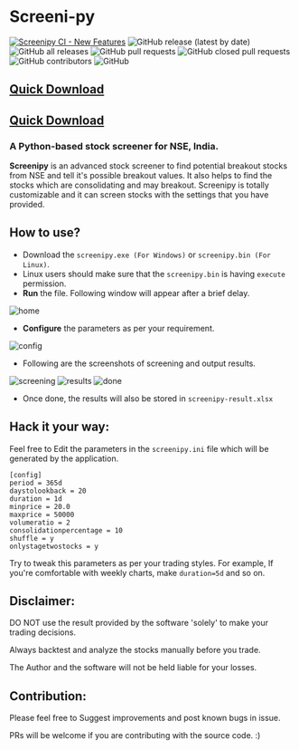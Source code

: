 # Screeni-py
[![Screenipy CI - New Features](https://github.com/pranjal-joshi/Screeni-py/actions/workflows/workflow-ci.yml/badge.svg?branch=new-features)](https://github.com/pranjal-joshi/Screeni-py/actions/workflows/workflow-ci.yml) ![GitHub release (latest by date)](https://img.shields.io/github/v/release/pranjal-joshi/Screeni-py) ![GitHub all releases](https://img.shields.io/github/downloads/pranjal-joshi/Screeni-py/total?color=Green&label=Downloads) ![GitHub pull requests](https://img.shields.io/github/issues-pr-raw/pranjal-joshi/Screeni-py) ![GitHub closed pull requests](https://img.shields.io/github/issues-pr-closed-raw/pranjal-joshi/Screeni-py) ![GitHub contributors](https://img.shields.io/github/contributors/pranjal-joshi/Screeni-py) ![GitHub](https://img.shields.io/github/license/pranjal-joshi/Screeni-py)

## [Quick Download](https://github.com/pranjal-joshi/Screeni-py/releases/latest)

## [Quick Download](https://github.com/pranjal-joshi/Screeni-py/releases/latest)

### A Python-based stock screener for NSE, India.

**Screenipy** is an advanced stock screener to find potential breakout stocks from NSE and tell it's possible breakout values. It also helps to find the stocks which are consolidating and may breakout.
Screenipy is totally customizable and it can screen stocks with the settings that you have provided.

## How to use?
* Download the `screenipy.exe (For Windows)` or `screenipy.bin (For Linux)`.
* Linux users should make sure that the `screenipy.bin` is having `execute` permission.
* **Run** the file. Following window will appear after a brief delay.

![home](https://user-images.githubusercontent.com/6128978/114149274-5c424f80-9938-11eb-9eda-4f300c0248ee.png)

* **Configure** the parameters as per your requirement.

![config](https://user-images.githubusercontent.com/6128978/114150376-9c560200-9939-11eb-9d46-e7bbd32d6cb1.png)

* Following are the screenshots of screening and output results.

![screening](https://user-images.githubusercontent.com/6128978/114150728-ff479900-9939-11eb-9f76-7b98830b0ba4.png)
![results](https://user-images.githubusercontent.com/6128978/114150744-040c4d00-993a-11eb-8a69-a39e831761e7.png)
![done](https://user-images.githubusercontent.com/6128978/114150766-09699780-993a-11eb-82b1-43ec77cba2fb.png)

* Once done, the results will also be stored in `screenipy-result.xlsx`

## Hack it your way:
Feel free to Edit the parameters in the `screenipy.ini` file which will be generated by the application.
```
[config]
period = 365d
daystolookback = 20
duration = 1d
minprice = 20.0
maxprice = 50000
volumeratio = 2
consolidationpercentage = 10
shuffle = y
onlystagetwostocks = y
```
Try to tweak this parameters as per your trading styles. For example, If you're comfortable with weekly charts, make `duration=5d` and so on.

## Disclaimer:
DO NOT use the result provided by the software 'solely' to make your trading decisions.

Always backtest and analyze the stocks manually before you trade.

The Author and the software will not be held liable for your losses.

## Contribution:
Please feel free to Suggest improvements and post known bugs in issue.

PRs will be welcome if you are contributing with the source code. :)
